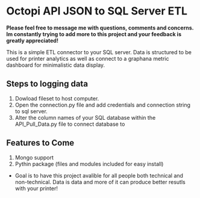 # Octopi API JSON to SQL Server ETL

**Please feel free to message me with questions, comments and concerns. Im constantly trying to add more to this project and your feedback is greatly appreciated!**

This is a simple ETL connector to your SQL server. Data is structured to be used for printer analytics as well as connect to a graphana metric dashboard for minimalistic data display. 

## Steps to logging data

1. Dowload fileset to host computer.
2. Open the connection.py file and add credentials and connection string to sql server.
3. Alter the column names of your SQL database within the API_Pull_Data.py file to connect database to 

## Features to Come

1. Mongo support
2. Pythin package (files and modules included for easy install)
  - Goal is to have this project avalible for all people both technical and non-technical. Data is data and more of it can produce better resutls with your printer!

